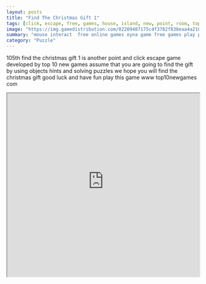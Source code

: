 ```yaml
---
layout: posts
title: "Find The Christmas Gift 1"
tags: [click, escape, free, games, house, island, new, point, room, top10newgames, villa, walkthrough, luxury, jail, free, online, games, oyna, game, free, games, play, play, games]
image: "https://img.gamedistribution.com/02209487175c4f3782f838eaa4a210b8.jpg"
summary: "mouse interact  free online games oyna game free games play play games"
category: "Puzzle"
---
```


105th find the christmas gift 1 is another point and click escape game developed by top 10 new games assume that you are going to find the gift by using objects hints and solving puzzles we hope you will find the christmas gift good luck and have fun play this game www top10newgames com

<iframe width="100%" height="480px;" src="https://flash.gamedistribution.com?game=02209487175c4f3782f838eaa4a210b8"></iframe>